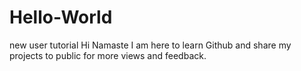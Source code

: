 # Hello-World
new user tutorial
Hi Namaste I am here to learn Github and share my projects to public for more views and feedback.
